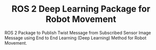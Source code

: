 <p align="center">
  <h1 align="center">ROS 2 Deep Learning Package for Robot Movement</h1>
</p>

ROS 2 Package to Publish Twist Message from Subscribed Sensor Image Message using End to End Learning (Deep Learning) Method for Robot Movement.
